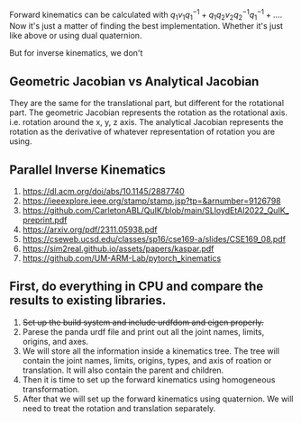 Forward kinematics can be calculated with $q_1 v_1 q_1^{-1} + q_1 q_2 v_2 q_2^{-1} q_1^{-1} + \ldots$. Now it's just a matter of finding the best implementation. Whether it's just like above or using dual quaternion.

But for inverse kinematics, we don't

## Geometric Jacobian vs Analytical Jacobian

They are the same for the translational part, but different for the rotational part. The geometric Jacobian represents the rotation as the rotational axis. i.e. rotation around the x, y, z axis. The analytical Jacobian represents the rotation as the derivative of whatever representation of rotation you are using.

## Parallel Inverse Kinematics

1. https://dl.acm.org/doi/abs/10.1145/2887740
2. https://ieeexplore.ieee.org/stamp/stamp.jsp?tp=&arnumber=9126798
3. https://github.com/CarletonABL/QuIK/blob/main/SLloydEtAl2022_QuIK_preprint.pdf
4. https://arxiv.org/pdf/2311.05938.pdf
5. https://cseweb.ucsd.edu/classes/sp16/cse169-a/slides/CSE169_08.pdf
6. https://sim2real.github.io/assets/papers/kaspar.pdf
7. https://github.com/UM-ARM-Lab/pytorch_kinematics

## First, do everything in CPU and compare the results to existing libraries.
1. ~~Set up the build system and include urdfdom and eigen properly.~~
2. Parese the panda urdf file and print out all the joint names, limits, origins, and axes.
3. We will store all the information inside a kinematics tree. The tree will contain the joint names, limits, origins, types, and axis of roation or translation. It will also contain the parent and children.
4. Then it is time to set up the forward kinematics using homogeneous transformation.
5. After that we will set up the forward kinematics using quaternion. We will need to treat the rotation and translation separately.